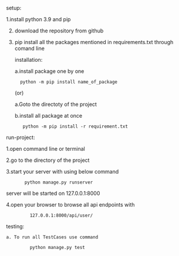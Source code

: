 setup:

  1.install python 3.9 and pip
  
  2. download the repository from github
  
  3. pip install all the packages mentioned in requirements.txt through comand line
     
     installation:
     
     a.install package one by one 
     
           python -m pip install name_of_package
        (or)
     
     a.Goto the directoty of the project
      
      b.install all package at once 
         
            python -m pip install -r requirement.txt      

run-project:

1.open command line or terminal

2.go to the directory of the project

3.start your server with using below command

           python manage.py runserver

server will be started on 127.0.0.1:8000   

4.open your browser to browse all api endpoints with

             127.0.0.1:8000/api/user/


testing:

    a. To run all TestCases use command
             
             python manage.py test

   
    
  
  
     

